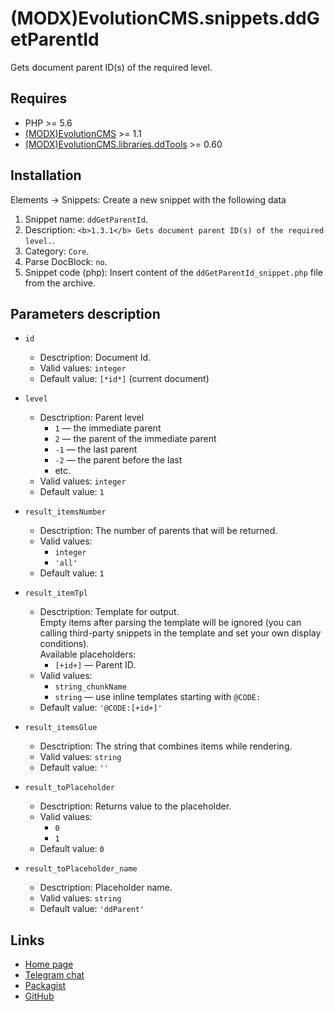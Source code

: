 # (MODX)EvolutionCMS.snippets.ddGetParentId

Gets document parent ID(s) of the required level.


## Requires
* PHP >= 5.6
* [(MODX)EvolutionCMS](https://github.com/evolution-cms/evolution) >= 1.1
* [(MODX)EvolutionCMS.libraries.ddTools](https://code.divandesign.ru/modx/ddtools) >= 0.60


## Installation

Elements → Snippets: Create a new snippet with the following data

1. Snippet name: `ddGetParentId`.
2. Description: `<b>1.3.1</b> Gets document parent ID(s) of the required level.`.
3. Category: `Core`.
4. Parse DocBlock: `no`.
5. Snippet code (php): Insert content of the `ddGetParentId_snippet.php` file from the archive.


## Parameters description

* `id`
	* Desctription: Document Id.
	* Valid values: `integer`
	* Default value: `[*id*]` (current document)
	
* `level`
	* Desctription: Parent level
		* `1` — the immediate parent
		* `2` — the parent of the immediate parent
		* `-1` — the last parent
		* `-2` — the parent before the last
		* etc.
	* Valid values: `integer`
	* Default value: `1`
	
* `result_itemsNumber`
	* Desctription: The number of parents that will be returned.
	* Valid values:
		* `integer`
		* `'all'`
	* Default value: `1`
	
* `result_itemTpl`
	* Desctription: Template for output.  
		Empty items after parsing the template will be ignored (you can calling third-party snippets in the template and set your own display conditions).  
		Available placeholders:
		* `[+id+]` — Parent ID.
	* Valid values:
		* `string_chunkName`
		* `string` — use inline templates starting with `@CODE:`
	* Default value: `'@CODE:[+id+]'`
	
* `result_itemsGlue`
	* Desctription: The string that combines items while rendering.
	* Valid values: `string`
	* Default value: `''`
	
* `result_toPlaceholder`
	* Desctription: Returns value to the placeholder.
	* Valid values:
		* `0`
		* `1`
	* Default value: `0`
	
* `result_toPlaceholder_name`
	* Desctription: Placeholder name.
	* Valid values: `string`
	* Default value: `'ddParent'`


## Links

* [Home page](https://code.divandesign.ru/modx/ddgetparentid)
* [Telegram chat](https://t.me/dd_code)
* [Packagist](https://packagist.org/packages/dd/evolutioncms-snippets-ddgetparentid)
* [GitHub](https://github.com/DivanDesign/EvolutionCMS.snippets.ddGetParentId)


<link rel="stylesheet" type="text/css" href="https://raw.githack.com/DivanDesign/CSS.ddMarkdown/master/style.min.css" />